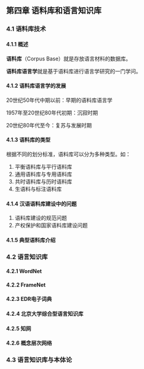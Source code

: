 ## 第四章 语料库和语言知识库

### 4.1 语料库技术

#### 4.1.1 概述

**语料库**（Corpus Base）就是存放语言材料的数据库。

**语料库语言学**就是基于语料库进行语言学研究的一门学问。



#### 4.1.2 语料库语言学的发展

20世纪50年代中期以前：早期的语料库语言学

1957年至20世纪80年代初期：沉寂时期

20世纪80年代至今：复苏与发展时期



#### 4.1.3 语料库的类型

根据不同的划分标准，语料库可以分为多种类型。如：

1. 平衡语料库与平行语料库
2. 通用语料库与专用语料库
3. 共时语料库与历时语料库
4. 生语料与标注语料库



#### 4.1.4 汉语语料库建设中的问题

1. 语料库建设的规范问题
2. 产权保护和国家语料库建设问题



#### 4.1.5 典型语料库介绍



### 4.2 语言知识库

#### 4.2.1 WordNet

#### 4.2.2 FrameNet

#### 4.2.3 EDR电子词典

#### 4.2.4 北京大学综合型语言知识库

#### 4.2.5 知网

#### 4.2.6 概念层次网络



### 4.3 语言知识库与本体论



